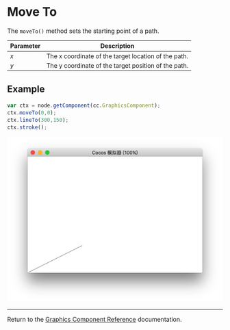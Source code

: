 # Move To

The `moveTo()` method sets the starting point of a path.

Parameter | Description |
| -------------- | ----------- |
| *x* | The x coordinate of the target location of the path. |
| *y* | The y coordinate of the target position of the path. |

## Example

```javascript
var ctx = node.getComponent(cc.GraphicsComponent);
ctx.moveTo(0,0);
ctx.lineTo(300,150);
ctx.stroke();
```

<a href="moveTo.png"><img src="moveTo.png"></a>

<hr>

Return to the [Graphics Component Reference](../graphics.md) documentation.
